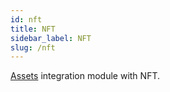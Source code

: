 ```yaml
---
id: nft
title: NFT
sidebar_label: NFT
slug: /nft
---
```


[Assets](Assets) integration module with NFT.
